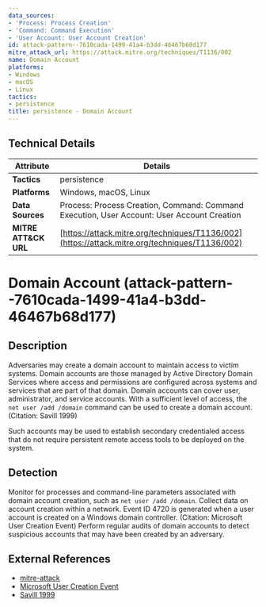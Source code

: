 ```yaml
---
data_sources:
- 'Process: Process Creation'
- 'Command: Command Execution'
- 'User Account: User Account Creation'
id: attack-pattern--7610cada-1499-41a4-b3dd-46467b68d177
mitre_attack_url: https://attack.mitre.org/techniques/T1136/002
name: Domain Account
platforms:
- Windows
- macOS
- Linux
tactics:
- persistence
title: persistence - Domain Account
---
```


## Technical Details

| Attribute | Details |
|-----------|----------|
| **Tactics** | persistence |
| **Platforms** | Windows, macOS, Linux |
| **Data Sources** | Process: Process Creation, Command: Command Execution, User Account: User Account Creation |
| **MITRE ATT&CK URL** | [https://attack.mitre.org/techniques/T1136/002](https://attack.mitre.org/techniques/T1136/002) |

# Domain Account (attack-pattern--7610cada-1499-41a4-b3dd-46467b68d177)

## Description
Adversaries may create a domain account to maintain access to victim systems. Domain accounts are those managed by Active Directory Domain Services where access and permissions are configured across systems and services that are part of that domain. Domain accounts can cover user, administrator, and service accounts. With a sufficient level of access, the <code>net user /add /domain</code> command can be used to create a domain account.(Citation: Savill 1999)

Such accounts may be used to establish secondary credentialed access that do not require persistent remote access tools to be deployed on the system.

## Detection
Monitor for processes and command-line parameters associated with domain account creation, such as <code>net user /add /domain</code>. Collect data on account creation within a network. Event ID 4720 is generated when a user account is created on a Windows domain controller. (Citation: Microsoft User Creation Event) Perform regular audits of domain accounts to detect suspicious accounts that may have been created by an adversary.

## External References
- [mitre-attack](https://attack.mitre.org/techniques/T1136/002)
- [Microsoft User Creation Event](https://docs.microsoft.com/en-us/windows/security/threat-protection/auditing/event-4720)
- [Savill 1999](https://web.archive.org/web/20150511162820/http://windowsitpro.com/windows/netexe-reference)
